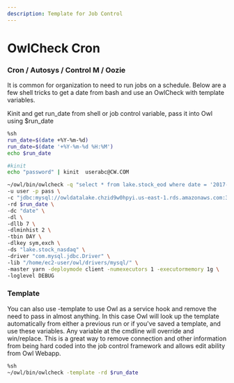 ```yaml
---
description: Template for Job Control
---
```


# OwlCheck Cron

### Cron / Autosys / Control M / Oozie

It is common for organization to need to run jobs on a schedule.  Below are a few shell tricks to get a date from bash and use an OwlCheck with template variables.

Kinit and get run\_date from shell or job control variable, pass it into Owl using $run\_date

```bash
%sh
run_date=$(date +%Y-%m-%d)
run_date=$(date '+%Y-%m-%d %H:%M')
echo $run_date

#kinit
echo "password" | kinit  userabc@CW.COM

~/owl/bin/owlcheck -q "select * from lake.stock_eod where date = '2017-01-26' " \
-u user -p pass \
-c "jdbc:mysql://owldatalake.chzid9w0hpyi.us-east-1.rds.amazonaws.com:3306" \
-rd $run_date \
-dc "date" \
-dl \
-dllb 7 \
-dlminhist 2 \
-tbin DAY \
-dlkey sym,exch \
-ds "lake.stock_nasdaq" \
-driver "com.mysql.jdbc.Driver" \
-lib "/home/ec2-user/owl/drivers/mysql/" \
-master yarn -deploymode client -numexecutors 1 -executormemory 1g \
-loglevel DEBUG
```

### Template

You can also use -template to use Owl as a service hook and remove the need to pass in almost anything.  In this case Owl will look up the template automatically from either a previous run or if you've saved a template, and use these variables.  Any variable at the cmdline will override and win/replace.  This is a great way to remove connection and other information from being hard coded into the job control framework and allows edit ability from Owl Webapp.  

```bash
%sh
~/owl/bin/owlcheck -template -rd $run_date
```

